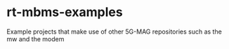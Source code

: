 # rt-mbms-examples
Example projects that make use of other 5G-MAG repositories such as the mw and the modem
